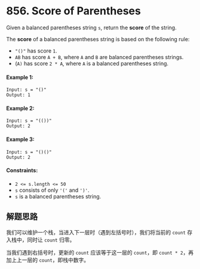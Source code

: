 # 856. Score of Parentheses

Given a balanced parentheses string `s`, return the **score** of the string.

The **score** of a balanced parentheses string is based on the following rule:

+ `"()"` has score `1`.
+ `AB` has score `A + B`, where `A` and `B` are balanced parentheses strings.
+ (`A)` has score `2 * A`, where `A` is a balanced parentheses string.
 
#### Example 1:

```
Input: s = "()"
Output: 1
```

#### Example 2:

```
Input: s = "(())"
Output: 2
```

#### Example 3:

```
Input: s = "()()"
Output: 2
``` 

#### Constraints:

+ `2 <= s.length <= 50`
+ `s` consists of only `'('` and `')'`.
+ `s` is a balanced parentheses string.

## 解题思路

我们可以维护一个栈，当进入下一层时（遇到左括号时），我们将当前的 `count` 存入栈中，同时让 `count` 归零。

当我们遇到右括号时，更新的 `count` 应该等于这一层的 `count`，即 `count * 2`，再加上上一层的 `count`，即栈中数字。
